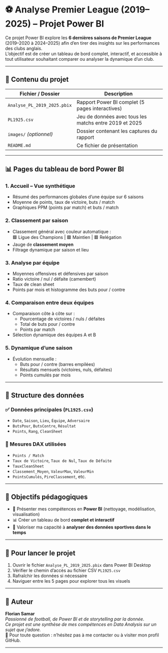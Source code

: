 # ⚽️ Analyse Premier League (2019–2025) – Projet Power BI

Ce projet Power BI explore les **6 dernières saisons de Premier League** (2019–2020 à 2024–2025) afin d’en tirer des insights sur les performances des clubs anglais.  
L’objectif est de créer un tableau de bord complet, interactif, et accessible à tout utilisateur souhaitant comparer ou analyser la dynamique d’un club.

---

## 📁 Contenu du projet

| Fichier / Dossier                      | Description                                                       |
|----------------------------------------|-------------------------------------------------------------------|
| `Analyse_PL_2019_2025.pbix`            | Rapport Power BI complet (5 pages interactives)                  |
| `PL1925.csv`                           | Jeu de données avec tous les matchs entre 2019 et 2025           |
| `images/` *(optionnel)*                | Dossier contenant les captures du rapport                        |
| `README.md`                            | Ce fichier de présentation                                       |

---

## 📊 Pages du tableau de bord Power BI

### 1. **Accueil – Vue synthétique**
- Résumé des performances globales d’une équipe sur 6 saisons
- Moyenne de points, taux de victoire, buts / match
- Graphiques PPM (points par match) et buts / match

### 2. **Classement par saison**
- Classement général avec couleur automatique :  
  🟩 Ligue des Champions | 🟪 Maintien | 🟥 Relégation
- Jauge de **classement moyen**
- Filtrage dynamique par saison et lieu

### 3. **Analyse par équipe**
- Moyennes offensives et défensives par saison
- Ratio victoire / nul / défaite (camembert)
- Taux de clean sheet
- Points par mois et histogramme des buts pour / contre

### 4. **Comparaison entre deux équipes**
- Comparaison côte à côte sur :
  - Pourcentage de victoires / nuls / défaites
  - Total de buts pour / contre
  - Points par match
- Sélection dynamique des équipes A et B

### 5. **Dynamique d’une saison**
- Évolution mensuelle :
  - Buts pour / contre (barres empilées)
  - Résultats mensuels (victoires, nuls, défaites)
  - Points cumulés par mois

---

## 🧾 Structure des données

### ✅ Données principales (`PL1925.csv`)
- `Date`, `Saison`, `Lieu`, `Équipe`, `Adversaire`
- `ButsPour`, `ButsContre`, `Résultat`
- `Points`, `Rang`, `CleanSheet`

### 🧠 Mesures DAX utilisées
- `Points / Match`
- `Taux de Victoire`, `Taux de Nul`, `Taux de Défaite`
- `TauxCleanSheet`
- `Classement_Moyen`, `ValeurMax`, `ValeurMin`
- `PointsCumulés`, `PireClassement`, etc.

---

## 🧠 Objectifs pédagogiques

- 🎯 Présenter mes compétences en **Power BI** (nettoyage, modélisation, visualisation)
- 📊 Créer un tableau de bord **complet et interactif**
- 🧠 Valoriser ma capacité à **analyser des données sportives dans le temps**

---

## 📎 Pour lancer le projet

1. Ouvrir le fichier `Analyse_PL_2019_2025.pbix` dans Power BI Desktop  
2. Vérifier le chemin d’accès au fichier CSV `PL1925.csv`  
3. Rafraîchir les données si nécessaire  
4. Naviguer entre les 5 pages pour explorer tous les visuels

---

## 🧵 Auteur

**Florian Samar**  
*Passionné de football, de Power BI et de storytelling par la donnée.  
Ce projet est une synthèse de mes compétences en Data Analysis sur un sujet que j’adore.*  
📍 Pour toute question : n’hésitez pas à me contacter ou à visiter mon profil GitHub.

---
